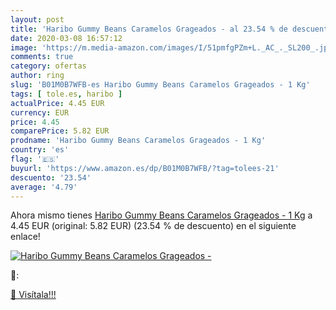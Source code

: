 ```yaml
---
layout: post
title: 'Haribo Gummy Beans Caramelos Grageados - al 23.54 % de descuento'
date: 2020-03-08 16:57:12
image: 'https://m.media-amazon.com/images/I/51pmfgPZm+L._AC_._SL200_.jpg'
comments: true
category: ofertas
author: ring
slug: 'B01M0B7WFB-es Haribo Gummy Beans Caramelos Grageados - 1 Kg'
tags: [ tole.es, haribo ]
actualPrice: 4.45 EUR
currency: EUR
price: 4.45
comparePrice: 5.82 EUR
prodname: 'Haribo Gummy Beans Caramelos Grageados - 1 Kg'
country: 'es'
flag: '🇪🇸'
buyurl: 'https://www.amazon.es/dp/B01M0B7WFB/?tag=tolees-21'
descuento: '23.54'
average: '4.79'
---
```


Ahora mismo tienes [Haribo Gummy Beans Caramelos Grageados - 1 Kg](https://www.amazon.es/dp/B01M0B7WFB/?tag=tolees-21) a 4.45 EUR (original: 5.82 EUR) (23.54 %  de descuento) en el siguiente enlace!

[![Haribo Gummy Beans Caramelos Grageados -](https://m.media-amazon.com/images/I/51pmfgPZm+L._AC_._SL200_.jpg)](https://www.amazon.es/dp/B01M0B7WFB/?tag=tolees-21)

🔎:


[🛒 Visítala!!!](https://www.amazon.es/dp/B01M0B7WFB/?tag=tolees-21)

